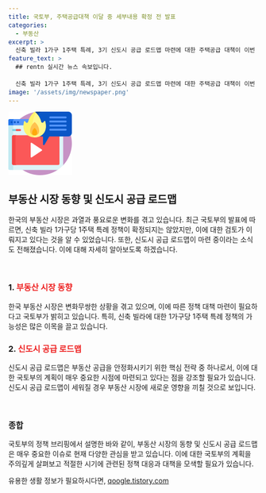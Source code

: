 ```yaml
---
title: 국토부, 주택공급대책 이달 중 세부내용 확정 전 발표
categories:
  - 부동산
excerpt: >
  신축 빌라 1가구 1주택 특례, 3기 신도시 공급 로드맵 마련에 대한 주택공급 대책이 이번 달 중 발표될 예정이며, 세부 내용은 미정이나, 세제상 특례는 검토 중이 아니라는 국토교통부 설명. (출처: 정책브리핑 www.korea.kr)
feature_text: >
  ## rentn 실시간 뉴스 속보입니다.

  신축 빌라 1가구 1주택 특례, 3기 신도시 공급 로드맵 마련에 대한 주택공급 대책이 이번 달 중 발표될 예정이며, 세부 내용은 미정이나, 세제상 특례는 검토 중이 아니라는 국토교통부 설명. (출처: 정책브리핑 www.korea.kr)
image: '/assets/img/newspaper.png'
---
```


<p><img src="/assets/img/news.png" alt="rentncar 속보" /></p>

<h2>부동산 시장 동향 및 신도시 공급 로드맵</h2>

<p>한국의 부동산 시장은 과열과 풍요로운 변화를 겪고 있습니다. 최근 국토부의 발표에 따르면, 신축 빌라 1가구당 1주택 특례 정책이 확정되지는 않았지만, 이에 대한 검토가 이뤄지고 있다는 것을 알 수 있었습니다. 또한, 신도시 공급 로드맵이 마련 중이라는 소식도 전해졌습니다. 이에 대해 자세히 알아보도록 하겠습니다.</p>

<p data-ke-size="size16">&nbsp;</p>

<h3>1. <b><span style="color: #ee2323;">부동산 시장 동향</span></b></h3>

<p>한국 부동산 시장은 변화무쌍한 상황을 겪고 있으며, 이에 따른 정책 대책 마련이 필요하다고 국토부가 밝히고 있습니다. 특히, 신축 빌라에 대한 1가구당 1주택 특례 정책의 가능성은 많은 이목을 끌고 있습니다.</p>

<h3>2. <b><span style="color: #ee2323;">신도시 공급 로드맵</span></b></h3>

<p>신도시 공급 로드맵은 부동산 공급을 안정화시키기 위한 핵심 전략 중 하나로서, 이에 대한 국토부의 계획이 매우 중요한 시점에 마련되고 있다는 점을 강조할 필요가 있습니다. 신도시 공급 로드맵이 세워질 경우 부동산 시장에 새로운 영향을 끼칠 것으로 보입니다.</p>

<p data-ke-size="size16">&nbsp;</p>

<h3>종합</h3>

<p>국토부의 정책 브리핑에서 설명한 바와 같이, 부동산 시장의 동향 및 신도시 공급 로드맵은 매우 중요한 이슈로 현재 다양한 관심을 받고 있습니다. 이에 대한 국토부의 계획을 주의깊게 살펴보고 적절한 시기에 관련된 정책 대응과 대책을 모색할 필요가 있습니다.</p>
유용한 생활 정보가 필요하시다면, <a href="https://qoogle.tistory.com" rel="dofollow">qoogle.tistory.com</a>



